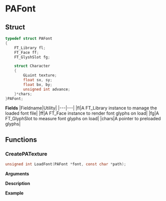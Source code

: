 # PAFont

## Struct
```C
typedef struct PAFont
{
	FT_Library fl;
	FT_Face ff;
	FT_GlyshSlot fg;

	struct Character
	{
		GLuint texture;
		float sx, sy;
		float bx, by;
		unsigned int advance;
	}*chars;
}PAFont;
```

__Fields__
|Fieldname|Utility|
|---|---|
|fl|A FT_Library instance to manage the loaded font file|
|ff|A FT_Face instance to render font glyphs on load|
|fg|A FT_GlyphSlot to measure font glyphs on load|
|chars|A pointer to preloaded glyphs|

## Functions

### CreatePATexture

```C
unsigned int LoadFont(PAFont *font, const char *path);
```

__Arguments__

__Description__

__Example__

